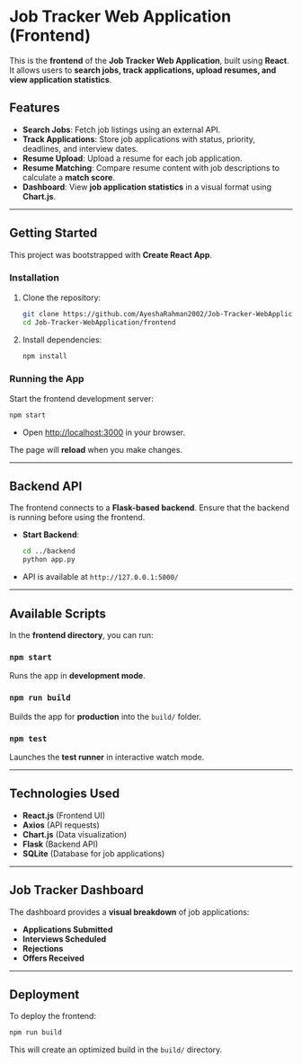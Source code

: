 # **Job Tracker Web Application (Frontend)**
This is the **frontend** of the **Job Tracker Web Application**, built using **React**. It allows users to **search jobs, track applications, upload resumes, and view application statistics**.

## **Features**
- **Search Jobs**: Fetch job listings using an external API.
- **Track Applications**: Store job applications with status, priority, deadlines, and interview dates.
- **Resume Upload**: Upload a resume for each job application.
- **Resume Matching**: Compare resume content with job descriptions to calculate a **match score**.
- **Dashboard**: View **job application statistics** in a visual format using **Chart.js**.

---

## **Getting Started**
This project was bootstrapped with **Create React App**.

### **Installation**
1. Clone the repository:
   ```bash
   git clone https://github.com/AyeshaRahman2002/Job-Tracker-WebApplication.git
   cd Job-Tracker-WebApplication/frontend
   ```
2. Install dependencies:
   ```bash
   npm install
   ```

### **Running the App**
Start the frontend development server:
```bash
npm start
```
- Open [http://localhost:3000](http://localhost:3000) in your browser.

The page will **reload** when you make changes.

---

## **Backend API**
The frontend connects to a **Flask-based backend**. Ensure that the backend is running before using the frontend.

- **Start Backend**:
   ```bash
   cd ../backend
   python app.py
   ```
- API is available at `http://127.0.0.1:5000/`

---

## **Available Scripts**
In the **frontend directory**, you can run:

### **`npm start`**
Runs the app in **development mode**.

### **`npm run build`**
Builds the app for **production** into the `build/` folder.

### **`npm test`**
Launches the **test runner** in interactive watch mode.

---

## **Technologies Used**
- **React.js** (Frontend UI)
- **Axios** (API requests)
- **Chart.js** (Data visualization)
- **Flask** (Backend API)
- **SQLite** (Database for job applications)

---

## **Job Tracker Dashboard**
The dashboard provides a **visual breakdown** of job applications:
- **Applications Submitted**
- **Interviews Scheduled**
- **Rejections**
- **Offers Received**

---

## **Deployment**
To deploy the frontend:
```bash
npm run build
```
This will create an optimized build in the `build/` directory.
